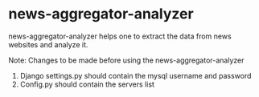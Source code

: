 # news-aggregator-analyzer
news-aggregator-analyzer helps one to extract the data from news websites and analyze it.

Note: Changes to be made before using the news-aggregator-analyzer
 1. Django settings.py should contain the mysql username and password
 2. Config.py should contain the servers list
